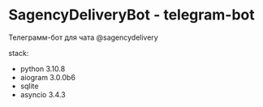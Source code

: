 # SagencyDeliveryBot - telegram-bot
Телеграмм-бот для чата @sagencydelivery

stack:
- python 3.10.8
- aiogram 3.0.0b6
- sqlite
- asyncio 3.4.3
